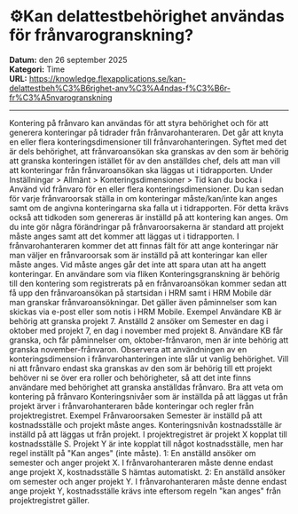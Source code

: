 # ⚙️Kan delattestbehörighet användas för frånvarogranskning?

**Datum:** den 26 september 2025  
**Kategori:** Time  
**URL:** https://knowledge.flexapplications.se/kan-delattestbeh%C3%B6righet-anv%C3%A4ndas-f%C3%B6r-fr%C3%A5nvarogranskning

---

Kontering på frånvaro kan användas för att styra behörighet och för att generera konteringar på tidrader från frånvarohanteraren.
Det går att knyta en eller flera konteringsdimensioner till frånvarohanteringen. Syftet med det är dels behörighet, att frånvaroansökan ska granskas av den som är behörig att granska konteringen istället för av den anställdes chef, dels att man vill att konteringar från frånvaroansökan ska läggas ut i tidrapporten.
Under
Inställningar > Allmänt > Konteringsdimensioner > Tid
kan du bocka i
Använd vid frånvaro
för en eller flera konteringsdimensioner.
Du kan sedan för varje
frånvaroorsak
ställa in om konteringar måste/kan/inte kan anges samt om de angivna konteringarna ska falla ut i tidrapporten. För detta krävs också att tidkoden som genereras är inställd på att kontering kan anges.
Om du inte gör några förändringar på frånvaroorsakerna är standard att projekt måste anges samt att det kommer att läggas ut i tidrapporten.
I frånvarohanteraren kommer det att finnas fält för att ange konteringar när man väljer en frånvaroorsak som är inställd på att konteringar kan eller måste anges. Vid måste anges går det inte att spara utan att ha angett konteringar.
En användare som via fliken Konteringsgranskning är behörig till den kontering som registrerats på en frånvaroansökan kommer sedan att få upp den frånvaroansökan på startsidan i HRM samt i HRM Mobile där man granskar frånvaroansökningar. Det gäller även påminnelser som kan skickas via e-post eller som notis i HRM Mobile.
Exempel
Användare KB är behörig att granska projekt 7.
Anställd 2 ansöker om Semester en dag i oktober med projekt 7, en dag i november med projekt 8.
Användare KB får granska, och får påminnelser om, oktober-frånvaron, men är inte behörig att granska november-frånvaron.
Observera
att användningen av en konteringsdimension i frånvarohanteringen inte slår ut vanlig behörighet. Vill ni att frånvaro endast ska granskas av den som är behörig till ett projekt behöver ni se över era roller och behörigheter, så att det inte finns användare med behörighet att granska anställdas frånvaro.
Bra att veta om kontering på frånvaro
Konteringsnivåer som är inställda på att läggas ut från projekt ärver i frånvarohanteraren både konteringar och regler från projektregistret.
Exempel
Frånvaroorsaken Semester är inställd på att kostnadsställe och projekt måste anges.
Konteringsnivån kostnadsställe är inställd på att läggas ut från projekt.
I projektregistret är projekt X kopplat till kostnadsställe S.
Projekt Y är inte kopplat till något kostnadsställe, men har regel inställt på "Kan anges" (inte måste).
1:
En anställd ansöker om semester och anger projekt X.
I frånvarohanteraren måste denne endast ange projekt X, kostnadsställe S hämtas automatiskt.
2:
En anställd ansöker om semester och anger projekt Y.
I frånvarohanteraren måste denne endast ange projekt Y, kostnadsställe krävs inte eftersom regeln "kan anges" från projektregistret gäller.
